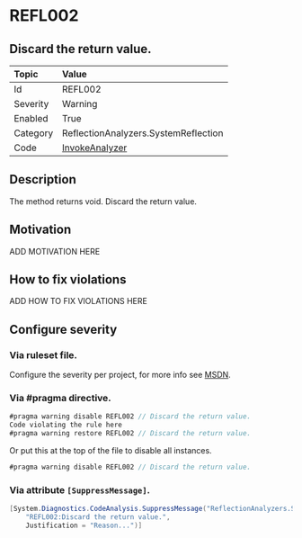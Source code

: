# REFL002
## Discard the return value.

| Topic    | Value
| :--      | :--
| Id       | REFL002
| Severity | Warning
| Enabled  | True
| Category | ReflectionAnalyzers.SystemReflection
| Code     | [InvokeAnalyzer](https://github.com/DotNetAnalyzers/ReflectionAnalyzers/blob/master/ReflectionAnalyzers/NodeAnalzers/InvokeAnalyzer.cs)

## Description

The method returns void. Discard the return value.

## Motivation

ADD MOTIVATION HERE

## How to fix violations

ADD HOW TO FIX VIOLATIONS HERE

<!-- start generated config severity -->
## Configure severity

### Via ruleset file.

Configure the severity per project, for more info see [MSDN](https://msdn.microsoft.com/en-us/library/dd264949.aspx).

### Via #pragma directive.
```C#
#pragma warning disable REFL002 // Discard the return value.
Code violating the rule here
#pragma warning restore REFL002 // Discard the return value.
```

Or put this at the top of the file to disable all instances.
```C#
#pragma warning disable REFL002 // Discard the return value.
```

### Via attribute `[SuppressMessage]`.

```C#
[System.Diagnostics.CodeAnalysis.SuppressMessage("ReflectionAnalyzers.SystemReflection", 
    "REFL002:Discard the return value.", 
    Justification = "Reason...")]
```
<!-- end generated config severity -->